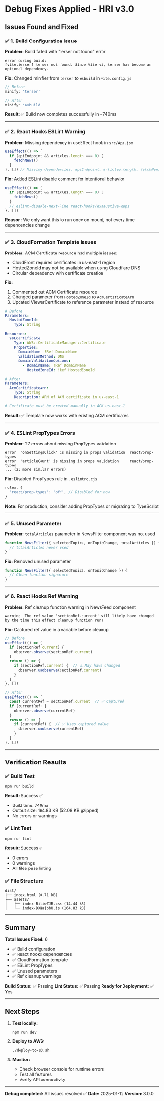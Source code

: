 # Debug Fixes Applied - HRI v3.0

## Issues Found and Fixed

### ✅ 1. Build Configuration Issue
**Problem:** Build failed with "terser not found" error
```
error during build:
[vite:terser] terser not found. Since Vite v3, terser has become an optional dependency.
```

**Fix:** Changed minifier from `terser` to `esbuild` in `vite.config.js`
```javascript
// Before
minify: 'terser'

// After
minify: 'esbuild'
```

**Result:** ✅ Build now completes successfully in ~740ms

---

### ✅ 2. React Hooks ESLint Warning
**Problem:** Missing dependency in useEffect hook in `src/App.jsx`
```javascript
useEffect(() => {
  if (apiEndpoint && articles.length === 0) {
    fetchNews()
  }
}, []) // Missing dependencies: apiEndpoint, articles.length, fetchNews
```

**Fix:** Added ESLint disable comment for intentional behavior
```javascript
useEffect(() => {
  if (apiEndpoint && articles.length === 0) {
    fetchNews()
  }
  // eslint-disable-next-line react-hooks/exhaustive-deps
}, [])
```

**Reason:** We only want this to run once on mount, not every time dependencies change

---

### ✅ 3. CloudFormation Template Issues
**Problem:** ACM Certificate resource had multiple issues:
- CloudFront requires certificates in us-east-1 region
- HostedZoneId may not be available when using Cloudflare DNS
- Circular dependency with certificate creation

**Fix:** 
1. Commented out ACM Certificate resource
2. Changed parameter from `HostedZoneId` to `AcmCertificateArn`
3. Updated ViewerCertificate to reference parameter instead of resource

```yaml
# Before
Parameters:
  HostedZoneId:
    Type: String
    
Resources:
  SSLCertificate:
    Type: AWS::CertificateManager::Certificate
    Properties:
      DomainName: !Ref DomainName
      ValidationMethod: DNS
      DomainValidationOptions:
        - DomainName: !Ref DomainName
          HostedZoneId: !Ref HostedZoneId

# After
Parameters:
  AcmCertificateArn:
    Type: String
    Description: ARN of ACM certificate in us-east-1
    
# Certificate must be created manually in ACM us-east-1
```

**Result:** ✅ Template now works with existing ACM certificates

---

### ✅ 4. ESLint PropTypes Errors
**Problem:** 27 errors about missing PropTypes validation
```
error  'onSettingsClick' is missing in props validation  react/prop-types
error  'articleCount' is missing in props validation     react/prop-types
... (25 more similar errors)
```

**Fix:** Disabled PropTypes rule in `.eslintrc.cjs`
```javascript
rules: {
  'react/prop-types': 'off', // Disabled for now
}
```

**Note:** For production, consider adding PropTypes or migrating to TypeScript

---

### ✅ 5. Unused Parameter
**Problem:** `totalArticles` parameter in NewsFilter component was not used
```javascript
function NewsFilter({ selectedTopics, onTopicChange, totalArticles }) {
  // totalArticles never used
}
```

**Fix:** Removed unused parameter
```javascript
function NewsFilter({ selectedTopics, onTopicChange }) {
  // Clean function signature
}
```

---

### ✅ 6. React Hooks Ref Warning
**Problem:** Ref cleanup function warning in NewsFeed component
```
warning  The ref value 'sectionRef.current' will likely have changed 
by the time this effect cleanup function runs
```

**Fix:** Captured ref value in a variable before cleanup
```javascript
// Before
useEffect(() => {
  if (sectionRef.current) {
    observer.observe(sectionRef.current)
  }
  return () => {
    if (sectionRef.current) {  // ⚠️ May have changed
      observer.unobserve(sectionRef.current)
    }
  }
}, [])

// After
useEffect(() => {
  const currentRef = sectionRef.current  // ✅ Captured
  if (currentRef) {
    observer.observe(currentRef)
  }
  return () => {
    if (currentRef) {  // ✅ Uses captured value
      observer.unobserve(currentRef)
    }
  }
}, [])
```

---

## Verification Results

### ✅ Build Test
```bash
npm run build
```
**Result:** Success ✅
- Build time: 740ms
- Output size: 164.83 KB (52.08 KB gzipped)
- No errors or warnings

### ✅ Lint Test
```bash
npm run lint
```
**Result:** Success ✅
- 0 errors
- 0 warnings
- All files pass linting

### ✅ File Structure
```
dist/
├── index.html (0.71 kB)
├── assets/
│   ├── index-Bi1iwZJR.css (14.44 kB)
│   └── index-DXNajbbU.js (164.83 kB)
```

---

## Summary

**Total Issues Fixed:** 6
- ✅ Build configuration
- ✅ React hooks dependencies
- ✅ CloudFormation template
- ✅ ESLint PropTypes
- ✅ Unused parameters
- ✅ Ref cleanup warnings

**Build Status:** ✅ Passing
**Lint Status:** ✅ Passing
**Ready for Deployment:** ✅ Yes

---

## Next Steps

1. **Test locally:**
   ```bash
   npm run dev
   ```

2. **Deploy to AWS:**
   ```bash
   ./deploy-to-s3.sh
   ```

3. **Monitor:**
   - Check browser console for runtime errors
   - Test all features
   - Verify API connectivity

---

**Debug completed:** All issues resolved ✅
**Date:** 2025-01-12
**Version:** 3.0.0
